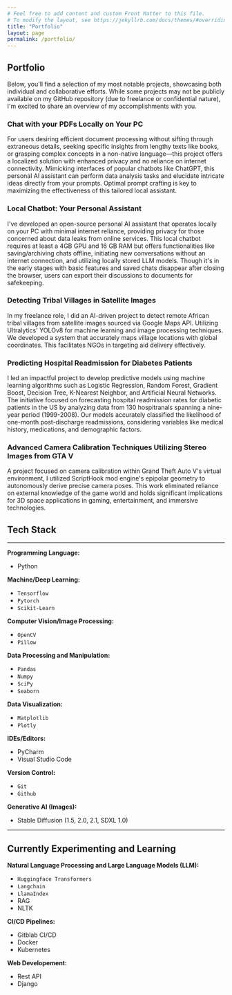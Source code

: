 ```yaml
---
# Feel free to add content and custom Front Matter to this file.
# To modify the layout, see https://jekyllrb.com/docs/themes/#overriding-theme-defaults
title: "Portfolio"
layout: page
permalink: /portfolio/
---
```


## Portfolio

Below, you'll find a selection of my most notable projects, showcasing both individual and collaborative efforts. While some projects may not be publicly available on my GitHub repository (due to freelance or confidential nature), I'm excited to share an overview of my accomplishments with you.

### Chat with your PDFs Locally on Your PC

For users desiring efficient document processing without sifting through extraneous details, seeking specific insights from lengthy texts like books, or grasping complex concepts in a non-native language—this project offers a localized solution with enhanced privacy and no reliance on internet connectivity. Mimicking interfaces of popular chatbots like ChatGPT, this personal AI assistant can perform data analysis tasks and elucidate intricate ideas directly from your prompts. Optimal prompt crafting is key to maximizing the effectiveness of this tailored local assistant.

### Local Chatbot: Your Personal Assistant

I've developed an open-source personal AI assistant that operates locally on your PC with minimal internet reliance, providing privacy for those concerned about data leaks from online services. This local chatbot requires at least a 4GB GPU and 16 GB RAM but offers functionalities like saving/archiving chats offline, initiating new conversations without an internet connection, and utilizing locally stored LLM models. Though it's in the early stages with basic features and saved chats disappear after closing the browser, users can export their discussions to documents for safekeeping.

### Detecting Tribal Villages in Satellite Images

In my freelance role, I did an AI-driven project to detect remote African tribal villages from satellite images sourced via Google Maps API. Utilizing Ultralytics' YOLOv8 for machine learning and image processing techniques. We developed a system that accurately maps village locations with global coordinates. This facilitates NGOs in targeting aid delivery effectively.

### Predicting Hospital Readmission for Diabetes Patients

I led an impactful project to develop predictive models using machine learning algorithms such as Logistic Regression, Random Forest, Gradient Boost, Decision Tree, K-Nearest Neighbor, and Artificial Neural Networks. The initiative focused on forecasting hospital readmission rates for diabetic patients in the US by analyzing data from 130 hospitranals spanning a nine-year period (1999-2008). Our models accurately classified the likelihood of one-month post-discharge readmissions, considering variables like medical history, medications, and demographic factors.

### Advanced Camera Calibration Techniques Utilizing Stereo Images from GTA V

A project focused on camera calibration within Grand Theft Auto V's virtual environment, I utilized ScriptHook mod engine's epipolar geometry to autonomously derive precise camera poses. This work eliminated reliance on external knowledge of the game world and holds significant implications for 3D space applications in gaming, entertainment, and immersive technologies.

## Tech Stack

---

**Programming Language:**

- Python

**Machine/Deep Learning:**

- `Tensorflow`
- `Pytorch`
- `Scikit-Learn`
  
**Computer Vision/Image Processing:**
  
- `OpenCV`
- `Pillow`

**Data Processing and Manipulation:**

- `Pandas`
- `Numpy`
- `SciPy`
- `Seaborn`

**Data Visualization:**
  
- `Matplotlib`
- `Plotly`

**IDEs/Editors:**

- PyCharm
- Visual Studio Code

**Version Control:**

- `Git`
- `Github`

**Generative AI (Images):**

- Stable Diffusion (1.5, 2.0, 2.1, SDXL 1.0)

---
## Currently Experimenting and Learning

**Natural Language Processing and Large Language Models (LLM):**

- `Huggingface Transformers`
- `Langchain`
- `LlamaIndex`
- RAG
- NLTK

**CI/CD Pipelines:**

- Gitblab CI/CD
- Docker
- Kubernetes

**Web Developement:**

- Rest API
- Django